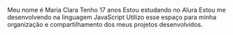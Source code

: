 Meu nome é Maria Clara
Tenho 17 anos
Estou estudando no Alura
Estou me desenvolvendo na linguagem JavaScript
Utilizo esse espaço para minha organização e compartilhamento dos meus projetos desenvolvidos.
